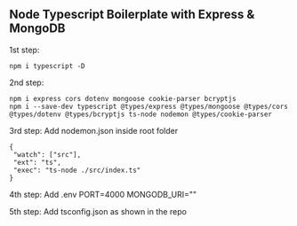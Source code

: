  ## Node Typescript Boilerplate with Express & MongoDB
 
 1st step:
 ```
 npm i typescript -D
 ```

 2nd step:
 ```
 npm i express cors dotenv mongoose cookie-parser bcryptjs
 npm i --save-dev typescript @types/express @types/mongoose @types/cors @types/dotenv @types/bcryptjs ts-node nodemon @types/cookie-parser
 ```

 3rd step:
 Add nodemon.json inside root folder
 ```
 {
  "watch": ["src"],
  "ext": "ts",
  "exec": "ts-node ./src/index.ts"
}
```

 4th step:
 Add .env
 PORT=4000
 MONGODB_URI=""

 5th step:
 Add tsconfig.json as shown in the repo